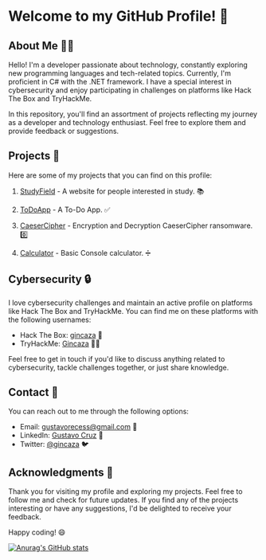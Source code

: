 # Welcome to my GitHub Profile! 👋

## About Me 🙋‍♂️

Hello! I'm a developer passionate about technology, constantly exploring new programming languages and tech-related topics. Currently, I'm proficient in C# with the .NET framework. I have a special interest in cybersecurity and enjoy participating in challenges on platforms like Hack The Box and TryHackMe.

In this repository, you'll find an assortment of projects reflecting my journey as a developer and technology enthusiast. Feel free to explore them and provide feedback or suggestions.

## Projects 🚀

Here are some of my projects that you can find on this profile:

1. [StudyField](https://github.com/Gincaza/-website) - A website for people interested in study. 📚

2. [ToDoApp](https://github.com/Gincaza/ToDo-App) - A To-Do App. ✅

3. [CaeserCipher](https://github.com/Gincaza/CaesarCipher) - Encryption and Decryption CaeserCipher ransomware. 0️⃣

4. [Calculator](https://github.com/Gincaza/Calculator) - Basic Console calculator. ➗ 

## Cybersecurity 🔒

I love cybersecurity challenges and maintain an active profile on platforms like Hack The Box and TryHackMe. You can find me on these platforms with the following usernames:

- Hack The Box: [gincaza](https://www.hackthebox.eu/home/users/profile/1375331) 🎯
- TryHackMe: [Gincaza](https://tryhackme.com/p/Gincaza) 🕵️‍♂️

Feel free to get in touch if you'd like to discuss anything related to cybersecurity, tackle challenges together, or just share knowledge.

## Contact 📧

You can reach out to me through the following options:

- Email: gustavorecess@gmail.com 📧
- LinkedIn: [Gustavo Cruz](https://www.linkedin.com/in/gustavo-cruz-6798a4235/) 💼
- Twitter: [@gincaza](https://twitter.com/gincaza_) 🐦

## Acknowledgments 🙏

Thank you for visiting my profile and exploring my projects. Feel free to follow me and check for future updates. If you find any of the projects interesting or have any suggestions, I'd be delighted to receive your feedback.

Happy coding! 😄

[![Anurag's GitHub stats](https://github-readme-stats.vercel.app/api?username=Gincaza)](https://github.com/anuraghazra/github-readme-stats)
